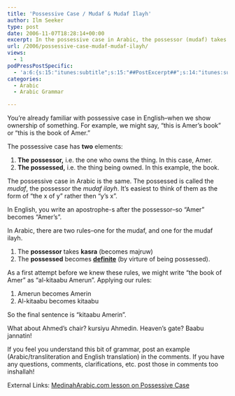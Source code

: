 ```yaml
---
title: 'Possessive Case / Mudaf & Mudaf Ilayh'
author: Ilm Seeker
type: post
date: 2006-11-07T18:28:14+00:00
excerpt: In the possessive case in Arabic, the possessor (mudaf) takes kasra, and the possessed (mudaf ilayh) becomes indefinite. Examples and further reading.
url: /2006/possessive-case-mudaf-mudaf-ilayh/
views:
  - 1
podPressPostSpecific:
  - 'a:6:{s:15:"itunes:subtitle";s:15:"##PostExcerpt##";s:14:"itunes:summary";s:15:"##PostExcerpt##";s:15:"itunes:keywords";s:17:"##WordPressCats##";s:13:"itunes:author";s:10:"##Global##";s:15:"itunes:explicit";s:2:"No";s:12:"itunes:block";s:2:"No";}'
categories:
  - Arabic
  - Arabic Grammar

---
```

You&#8217;re already familiar with possessive case in English&#8211;when we show ownership of something. For example, we might say, &#8220;this is Amer&#8217;s book&#8221; or &#8220;this is the book of Amer.&#8221;

The possessive case has **two** elements:

  1. **The possessor,** i.e. the one who owns the thing. In this case, Amer.
  2. **The possessed,** i.e. the thing being owned. In this example, the book.

The possessive case in Arabic is the same. The possessed is called the <dfn title="مُضاَف">mudaf</dfn>, the possessor the <dfn title="مُضاَف إلَيه">mudaf ilayh</dfn>. It&#8217;s easiest to think of them as the form of &#8220;the x of y&#8221; rather then &#8220;y&#8217;s x&#8221;.

In English, you write an apostrophe-s after the possessor&#8211;so &#8220;Amer&#8221; becomes &#8220;Amer&#8217;s&#8221;.

In Arabic, there are two rules&#8211;one for the mudaf, and one for the mudaf ilayh.

  1. The **possessor** takes **kasra** (becomes majruw)
  2. The **possessed** becomes **[definite][1]** (by virture of being possessed).

As a first attempt before we knew these rules, we might write &#8220;the book of Amer&#8221; as &#8220;al-kitaabu Amerun&#8221;. Applying our rules:

  1. Amerun becomes Amerin
  2. Al-kitaabu becomes kitaabu

So the final sentence is &#8220;kitaabu Amerin&#8221;.

What about Ahmed&#8217;s chair? kursiyu Ahmedin. Heaven&#8217;s gate? Baabu jannatin!

If you feel you understand this bit of grammar, post an example (Arabic/transliteration and English translation) in the comments. If you have any questions, comments, clarifications, etc. post those in comments too inshallah!

<p class="metaInformation">
  External Links: <a href="http://www.madinaharabic.com/Arabic_Language_Course/Lessons/MB1_Lesson_005/MB1_L5_section_001.htm">MedinahArabic.com lesson on Possessive Case</a>
</p>

 [1]: http://www.ilmfruits.com/www.ilmfruits.com/default-dumma-and-definitivity/